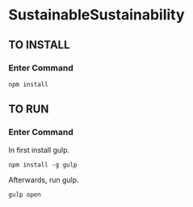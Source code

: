 # SustainableSustainability

## TO INSTALL

### Enter Command 
```
npm install 
```

## TO RUN 

### Enter Command

In first install gulp.
```
npm install -g gulp
```
Afterwards, run gulp.
```
gulp open
```

